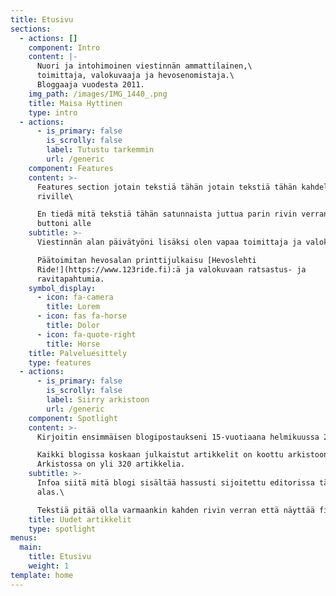 ```yaml
---
title: Etusivu
sections:
  - actions: []
    component: Intro
    content: |-
      Nuori ja intohimoinen viestinnän ammattilainen,\
      toimittaja, valokuvaaja ja hevosenomistaja.\
      Bloggaaja vuodesta 2011.
    img_path: /images/IMG_1440_.png
    title: Maisa Hyttinen
    type: intro
  - actions:
      - is_primary: false
        is_scrolly: false
        label: Tutustu tarkemmin
        url: /generic
    component: Features
    content: >-
      Features section jotain tekstiä tähän jotain tekstiä tähän kahdelle
      riville\

      En tiedä mitä tekstiä tähän satunnaista juttua parin rivin verran ja ehkä
      buttoni alle
    subtitle: >-
      Viestinnän alan päivätyöni lisäksi olen vapaa toimittaja ja valokuvaaja.\

      Päätoimitan hevosalan printtijulkaisu [Hevoslehti
      Ride!](https://www.123ride.fi):ä ja valokuvaan ratsastus- ja
      ravitapahtumia.
    symbol_display:
      - icon: fa-camera
        title: Lorem
      - icon: fas fa-horse
        title: Dolor
      - icon: fa-quote-right
        title: Horse
    title: Palveluesittely
    type: features
  - actions:
      - is_primary: false
        is_scrolly: false
        label: Siirry arkistoon
        url: /generic
    component: Spotlight
    content: >-
      Kirjoitin ensimmäisen blogipostaukseni 15-vuotiaana helmikuussa 2011.\

      Kaikki blogissa koskaan julkaistut artikkelit on koottu arkistoon.
      Arkistossa on yli 320 artikkelia.
    subtitle: >-
      Infoa siitä mitä blogi sisältää hassusti sijoitettu editorissa tänne
      alas.\

      Tekstiä pitää olla varmaankin kahden rivin verran että näyttää fiksulta.
    title: Uudet artikkelit
    type: spotlight
menus:
  main:
    title: Etusivu
    weight: 1
template: home
---
```


